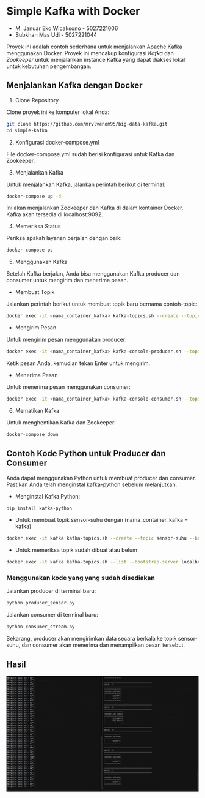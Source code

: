 # Simple Kafka with Docker
- M. Januar Eko Wicaksono - 5027221006
- Subkhan Mas Udi	- 5027221044

Proyek ini adalah contoh sederhana untuk menjalankan Apache Kafka menggunakan Docker. Proyek ini mencakup konfigurasi *Kafka* dan *Zookeeper* untuk menjalankan instance Kafka yang dapat diakses lokal untuk kebutuhan pengembangan.

## Menjalankan Kafka dengan Docker
1. Clone Repository

Clone proyek ini ke komputer lokal Anda:
```bash
git clone https://github.com/mrvlvenom95/big-data-kafka.git
cd simple-kafka
```

2. Konfigurasi docker-compose.yml

File docker-compose.yml sudah berisi konfigurasi untuk Kafka dan Zookeeper.

3. Menjalankan Kafka

Untuk menjalankan Kafka, jalankan perintah berikut di terminal:

```bash
docker-compose up -d
```
Ini akan menjalankan Zookeeper dan Kafka di dalam kontainer Docker. Kafka akan tersedia di localhost:9092.

4. Memeriksa Status

Periksa apakah layanan berjalan dengan baik:
```bash
docker-compose ps
```

5. Menggunakan Kafka

Setelah Kafka berjalan, Anda bisa menggunakan Kafka producer dan consumer untuk mengirim dan menerima pesan.

- Membuat Topik

Jalankan perintah berikut untuk membuat topik baru bernama contoh-topic:
```bash
docker exec -it <nama_container_kafka> kafka-topics.sh --create --topic <contoh-topik> --bootstrap-server localhost:9092 --partitions 1 --replication-factor 1
```

- Mengirim Pesan

Untuk mengirim pesan menggunakan producer:

```bash
docker exec -it <nama_container_kafka> kafka-console-producer.sh --topic <contoh-topik> --bootstrap-server localhost:9092
```
Ketik pesan Anda, kemudian tekan Enter untuk mengirim.

- Menerima Pesan

Untuk menerima pesan menggunakan consumer:

```bash
docker exec -it <nama_container_kafka> kafka-console-consumer.sh --topic <contoh-topik> --bootstrap-server localhost:9092 --from-beginning
```

6. Mematikan Kafka

Untuk menghentikan Kafka dan Zookeeper:

```bash
docker-compose down
```

## Contoh Kode Python untuk Producer dan Consumer
Anda dapat menggunakan Python untuk membuat producer dan consumer. Pastikan Anda telah menginstal kafka-python sebelum melanjutkan.

- Menginstal Kafka Python:
```bash
pip install kafka-python
```

- Untuk membuat topik sensor-suhu dengan (nama_container_kafka = kafka)
```bash
docker exec -it kafka kafka-topics.sh --create --topic sensor-suhu --bootstrap-server localhost:9092 --partitions 1 --replication-factor 1
```

- Untuk memeriksa topik sudah dibuat atau belum
```bash
docker exec -it kafka kafka-topics.sh --list --bootstrap-server localhost:9092
```

### Menggunakan kode yang yang sudah disediakan
Jalankan producer di terminal baru:
```bash
python producer_sensor.py
```

Jalankan consumer di terminal baru:
```bash
python consumer_stream.py
```
Sekarang, producer akan mengirimkan data secara berkala ke topik sensor-suhu, dan consumer akan menerima dan menampilkan pesan tersebut.

## Hasil
![hasil](img/Hasil.png)
